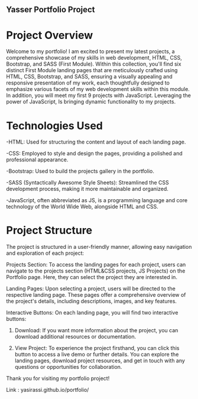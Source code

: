 ## Yasser Portfolio Project

# Project Overview
Welcome to my portfolio! I am excited to present my latest projects, a comprehensive showcase of my skills in web development, HTML, CSS, Bootstrap, and SASS (First Module). Within this collection, you'll find six distinct First Module landing pages that are meticulously crafted using HTML, CSS, Bootstrap, and SASS, ensuring a visually appealing and responsive presentation of my work, each thoughtfully designed to emphasize various facets of my web development skills within this module. In addition, you will meet my first 9 projects with JavaScript. Leveraging the power of JavaScript, Is bringing dynamic functionality to my projects.



# Technologies Used
-HTML: Used for structuring the content and layout of each landing page.

-CSS: Employed to style and design the pages, providing a polished and professional appearance.

-Bootstrap: Used to build the projects gallery in the portfolio.

-SASS (Syntactically Awesome Style Sheets): Streamlined the CSS development process, making it more maintainable and organized.

-JavaScript, often abbreviated as JS, is a programming language and core technology of the World Wide Web, alongside HTML and CSS. 

# Project Structure
The project is structured in a user-friendly manner, allowing easy navigation and exploration of each project:

Projects Section: To access the landing pages for each project, users can navigate to the projects section (HTML&CSS projects, JS Projects) on the Portfolio page. Here, they can select the project they are interested in.

Landing Pages: Upon selecting a project, users will be directed to the respective landing page. These pages offer a comprehensive overview of the project's details, including descriptions, images, and key features.

Interactive Buttons: On each landing page, you will find two interactive buttons:

1. Download: If you want more information about the project, you can download additional resources or documentation.

2. View Project: To experience the project firsthand, you can click this button to access a live demo or further details.
You can explore the landing pages, download project resources, and get in touch with any questions or opportunities for collaboration.

Thank you for visiting my portfolio project!

Link : yasirassi.github.io/portfolio/









